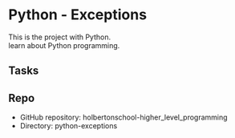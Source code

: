 # Python - Exceptions

This is the project with Python.  
learn about Python programming.

## Tasks

## Repo
* GitHub repository: holbertonschool-higher_level_programming 
* Directory: python-exceptions

